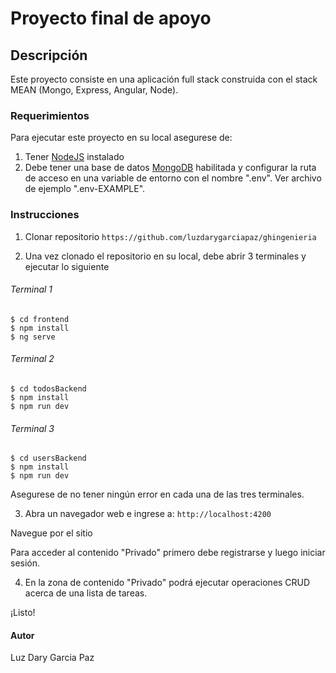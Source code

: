 # Proyecto final de apoyo

## Descripción

Este proyecto consiste en una aplicación full stack construida con el stack MEAN (Mongo, Express, Angular, Node).

### Requerimientos

Para ejecutar este proyecto en su local asegurese de:

1. Tener [NodeJS](https://nodejs.org/) instalado
2. Debe tener una base de datos [MongoDB](https://www.mongodb.com/) habilitada y configurar la ruta de acceso en una variable de entorno con el nombre ".env".  Ver archivo de ejemplo ".env-EXAMPLE".

### Instrucciones

1. Clonar repositorio ``https://github.com/luzdarygarciapaz/ghingenieria``

2. Una vez clonado el repositorio en su local, debe abrir 3 terminales y ejecutar lo siguiente

###### Terminal 1
```
$ cd frontend
$ npm install
$ ng serve
```

###### Terminal 2
```
$ cd todosBackend
$ npm install
$ npm run dev
```

###### Terminal 3
```
$ cd usersBackend
$ npm install
$ npm run dev
```

Asegurese de no tener ningún error en cada una de las tres terminales.

3. Abra un navegador web e ingrese a: ``http://localhost:4200``

Navegue por el sitio

Para acceder al contenido "Privado" primero debe registrarse y luego iniciar sesión.

4. En la zona de contenido "Privado" podrá ejecutar operaciones CRUD acerca de una lista de tareas.

¡Listo!

#### Autor
Luz Dary Garcia Paz